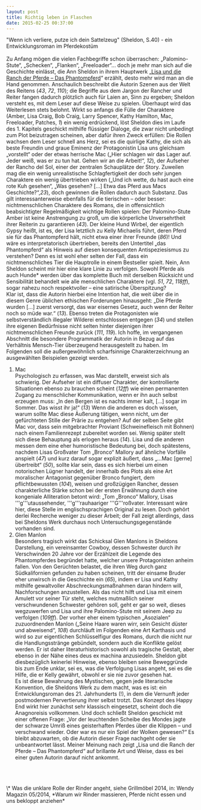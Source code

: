 ```yaml
---
layout: post
title: Richtig leben in Flaschen 
date: 2015-02-25 00:37:00
---
```


"Wenn ich verliere, putze ich dein Sattelzeug" (Sheldon, S.40) - ein Entwicklungsroman im Pferdekostüm<br><br>
Zu Anfang mögen die vielen Fachbegriffe schon überraschen: „Palomino-Stute“, „Schecken“, „Flanken“, „Freeloader“... doch je mehr man sich auf die Geschichte einlässt, die Ann Sheldon in ihrem Hauptwerk „[Lisa und die Ranch der Pferde – Das Phantompferd](http://www.amazon.de/Lisa-Ranch-Pferde-III-Phantompferd/dp/3505043842)“ erzählt, desto mehr wird man an die Hand genommen. Anschaulich beschreibt die Autorin Szenen aus der Welt des Reitens (*43*, *72*, *110*); die Begriffe aus dem Jargon der Rancher und Reiter fangen dadurch plötzlich auch für Laien an, Sinn zu ergeben; Sheldon versteht es, mit dem Leser auf diese Weise zu spielen. Überhaupt wird das Weiterlesen stets belohnt. Wirkt so anfangs die Fülle der Charaktere (Amber, Lisa Craig, Bob Craig, Larry Spencer, Kathy Hamilton, Mac, Freeloader, Patches, *1*) ein wenig erdrückend, löst Sheldon dies im Laufe des 1. Kapitels geschickt mithilfe flüssiger Dialoge, die zwar nicht unbedingt zum Plot beizutragen scheinen, aber dafür ihren Zweck erfüllen: Die Rollen wachsen dem Leser schnell ans Herz, sei es die quirlige Kathy, die sich als beste Freundin und graue Eminenz der Protagonistin Lisa uns gleichsam „vorstellt“ oder der etwas herrische Mac („Hier schlagen wir das Lager auf. Jeder weiß, was er zu tun hat. Gehen wir an die Arbeit!“, *12*), der Aufseher der Rancho del Sol, einer der zentralen Schauplätze der Story. 
Zuweilen mag die ein wenig unrealistische Schlagfertigkeit der doch sehr jungen Charaktere ein wenig übertrieben wirken („Und ich wette, du hast auch eine rote Kuh gesehen“,  „Was gesehen? \[…\] Etwa das Pferd aus Macs Geschichte?“,*23*), doch gewinnen die Rollen dadurch auch Substanz. Das gilt interessanterweise ebenfalls für die tierischen – oder besser: nichtmenschlichen Charaktere des Romans, die in offensichtlich beabsichtigter Regelmäßigkeit wichtige Rollen spielen: Der Palomino-Stute Amber ist keine Anstrengung zu groß, um die körperliche Unversehrtheit ihrer Reiterin zu garantieren (*43*). Der kleine Hund Wirbel, der eigentlich Gypsy heißt, ist es, der Lisa letztlich zu Kelly Michaelis führt, deren Pferd sie für das Phantompferd hält, nicht etwa einer ihrer Freunde (*86*)! Und wäre es interpretatorisch übertrieben, bereits den Untertitel „das Phantompferd“ als Hinweis auf diesen konsequenten Antispeziesismus zu verstehen? Denn es ist wohl eher selten der Fall, dass ein nichtmenschliches Tier die Hauptrolle in einem Bestseller spielt. Nein, Ann Sheldon scheint mir hier eine klare Linie zu verfolgen. Sowohl Pferde als auch Hunde\* werden über das komplette Buch mit derselben Rücksicht und Sensibilität behandelt wie alle menschlichen Charaktere (vgl. *51*, *72*, *118ff*), sogar nahezu noch respektvoller – eine satirische Überspitzung?<br>
Klar ist, dass die Autorin hierbei eine Intention hat, die weit über die in diesem Genre üblichen ethischen Forderungen hinausgeht: „Die Pferde wurden \[…\] zuerst versorgt, das war eisernes Gesetz, auch wenn der Reiter noch so müde war.“ (*13*). Ebenso treten die Protagonisten wie selbstverständlich illegaler Wilderei entschlossen entgegen (*34*) und stellen ihre eigenen Bedürfnisse nicht selten hinter diejenigen ihrer nichtmenschlichen Freunde zurück (*111*, *119*).
Ich hoffe, im vergangenen Abschnitt die besondere Programmatik der Autorin in Bezug auf das Verhältnis Mensch-Tier überzeugend herausgestellt zu haben. Im Folgenden soll die außergewöhnlich scharfsinnige Charakterzeichnung an ausgewählten Beispielen gezeigt werden.
1. Mac<br>
Psychologisch zu erfassen, was Mac darstellt, erweist sich als schwierig. Der Aufseher ist ein diffuser Charakter, der kontrollierte Situationen ebenso zu brauchen scheint (*12ff*) wie einen permanenten Zugang zu menschlicher Kommunikation, wenn er ihn auch selbst erzeugen muss: „In den Bergen ist es nachts immer kalt, \[...\] sogar im Sommer. Das wisst ihr ja!“ (*13*) Wenn die anderen es doch wissen, warum sollte Mac diese Äußerung tätigen, wenn nicht, um der gefürchteten Stille der Prärie zu entgehen? Auf der selben Seite gibt Mac vor, dass sein mitgebrachter Proviant (Schweinefleisch mit Bohnen) nach einem Familienrezept zubereitet worden sei. Wenig später stellt sich diese Behauptung als erlogen heraus (*14*). Lisa und die anderen messen dem eine eher humoristische Bedeutung bei, doch spätestens, nachdem Lisas Großvater Tom „Bronco“ Mallory auf ähnliche Vorfälle anspielt (*47*) und kurz darauf sogar explizit äußert, dass „...Mac \[gerne\] übertreibt“ (*50*), sollte klar sein, dass es sich hierbei um einen notorischen Lügner handelt, der innerhalb des Plots als eine Art moralischer Antagonist gegenüber Bronco fungiert, dem pflichtbewussten (*104*), weisen und großzügigen Rancher, dessen charakterliche Stärke schon bei der ersten Erwähnung durch eine kongeniale Alliteration betont wird: „Tom „Bronco“ Mallory, Lisas '''g'''utaussehender, '''g'''rauhaariger '''G'''roßvater. Interessant wäre hier, diese Stelle im englischsprachigen Original zu lesen. Doch gehört derlei Recherche weniger zu dieser Arbeit; der Fall zeigt allerdings, dass bei Sheldons Werk durchaus noch Untersuchungsgegenstände vorhanden sind.<br>
2. Glen Manlon<br>
Besonders tragisch wirkt das Schicksal Glen Manlons in Sheldons Darstellung, ein vereinsamter Cowboy, dessen Schwester durch ihr Verschwinden 20 Jahre vor der Erzählzeit die Legende des Phantompferdes begründet hatte, welcher unsere Protagonisten anheim fallen. Von den Gerüchten belastet, die ihren Weg durch ganz Südkalifornien gefunden zu haben scheinen, tritt der einsame Bruder eher unwirsch in die Geschichte ein (*65*), indem er Lisa und Kathy mithilfe gewaltvoller Abschreckungsmaßnahmen daran hindern will, Nachforschungen anzustellen. Als das nicht hilft und Lisa mit einem Amulett vor seiner Tür steht, welches mutmaßlich seiner verschwundenen Schwester gehören soll, geht er gar so weit, dieses wegzuwerfen und Lisa und ihre Palomino-Stute mit seinem Jeep zu verfolgen (*109ff*). Der vorher eher einem typischen „Asozialen“ zuzuordnenden Manlon („Seine Haare waren wirr, sein Gesicht düster und abweisend“, *108*) durchläuft im Folgenden eine Art Karthasis und wird so zur eigentlichen Schlüsselfigur des Romans, durch die nicht nur die Handlungsstränge gebündelt, sondern auch die Konflikte gelöst werden. Er ist daher literaturhistorisch sowohl als tragische Gestalt, aber ebenso in der Nähe eines deus ex machina anzusiedeln. Sheldon gibt diesbezüglich keinerlei Hinweise, ebenso bleiben seine Beweggründe bis zum Ende unklar, sei es, was die Verfolgung Lisas angeht, sei es die Hilfe, die er Kelly gewährt, obwohl er sie nie zuvor gesehen hat.<br> Es ist diese Bewahrung des Mystischen, gegen jede literarische Konvention, die Sheldons Werk zu dem macht, was es ist: ein Entwicklungsroman des 21. Jahrhunderts (!), in dem die Vernunft jeder postmodernen Pervertierung ihrer selbst trotzt. Das Konzept des Happy End wirkt hier zunächst sehr klassisch eingesetzt, scheint doch die Anagnoreisis vollkommen. Und doch schließt Sheldon geschickt mit einer offenen Frage: „Vor der leuchtenden Scheibe des Mondes jagte der schwarze Umriß eines geisterhaften Pferdes über die Klippen – und verschwand wieder. Oder war es nur ein Spiel der Wolken gewesen?“
Es bleibt abzuwarten, ob die Autorin dieser Frage nachgeht oder sie unbeantwortet lässt. Meiner Meinung nach zeigt „Lisa und die Ranch der Pferde – Das Phantompferd“ auf brillante Art und Weise, dass es bei einer guten Autorin darauf nicht ankommt.

<br>
<br>
<br>
\* Was die unklare Rolle der Rinder angeht, siehe Grillmöbel 2014, in: Wendy Magazin 05/2014, *Warum wir Rinder massieren, Pferde nicht essen und uns bekloppt anziehen*

